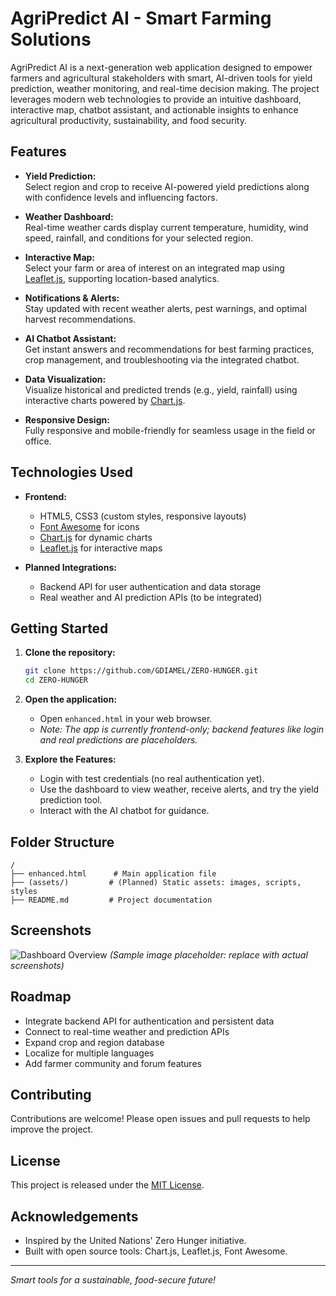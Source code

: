 # AgriPredict AI - Smart Farming Solutions

AgriPredict AI is a next-generation web application designed to empower farmers and agricultural stakeholders with smart, AI-driven tools for yield prediction, weather monitoring, and real-time decision making. The project leverages modern web technologies to provide an intuitive dashboard, interactive map, chatbot assistant, and actionable insights to enhance agricultural productivity, sustainability, and food security.

## Features

- **Yield Prediction:**  
  Select region and crop to receive AI-powered yield predictions along with confidence levels and influencing factors.

- **Weather Dashboard:**  
  Real-time weather cards display current temperature, humidity, wind speed, rainfall, and conditions for your selected region.

- **Interactive Map:**  
  Select your farm or area of interest on an integrated map using [Leaflet.js](https://leafletjs.com/), supporting location-based analytics.

- **Notifications & Alerts:**  
  Stay updated with recent weather alerts, pest warnings, and optimal harvest recommendations.

- **AI Chatbot Assistant:**  
  Get instant answers and recommendations for best farming practices, crop management, and troubleshooting via the integrated chatbot.

- **Data Visualization:**  
  Visualize historical and predicted trends (e.g., yield, rainfall) using interactive charts powered by [Chart.js](https://www.chartjs.org/).

- **Responsive Design:**  
  Fully responsive and mobile-friendly for seamless usage in the field or office.

## Technologies Used

- **Frontend:**  
  - HTML5, CSS3 (custom styles, responsive layouts)
  - [Font Awesome](https://fontawesome.com/) for icons
  - [Chart.js](https://www.chartjs.org/) for dynamic charts
  - [Leaflet.js](https://leafletjs.com/) for interactive maps

- **Planned Integrations:**  
  - Backend API for user authentication and data storage
  - Real weather and AI prediction APIs (to be integrated)

## Getting Started

1. **Clone the repository:**
   ```bash
   git clone https://github.com/GDIAMEL/ZERO-HUNGER.git
   cd ZERO-HUNGER
   ```

2. **Open the application:**
   - Open `enhanced.html` in your web browser.
   - *Note: The app is currently frontend-only; backend features like login and real predictions are placeholders.*

3. **Explore the Features:**
   - Login with test credentials (no real authentication yet).
   - Use the dashboard to view weather, receive alerts, and try the yield prediction tool.
   - Interact with the AI chatbot for guidance.

## Folder Structure

```
/
├── enhanced.html      # Main application file
├── (assets/)         # (Planned) Static assets: images, scripts, styles
├── README.md         # Project documentation
```

## Screenshots

![Dashboard Overview](https://user-images.githubusercontent.com/your-username/screenshots/dashboard.png)
*(Sample image placeholder: replace with actual screenshots)*

## Roadmap

- Integrate backend API for authentication and persistent data
- Connect to real-time weather and prediction APIs
- Expand crop and region database
- Localize for multiple languages
- Add farmer community and forum features

## Contributing

Contributions are welcome! Please open issues and pull requests to help improve the project.

## License

This project is released under the [MIT License](LICENSE).

## Acknowledgements

- Inspired by the United Nations' Zero Hunger initiative.
- Built with open source tools: Chart.js, Leaflet.js, Font Awesome.

---

*Smart tools for a sustainable, food-secure future!*
